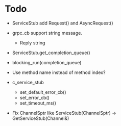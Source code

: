 # Todo

* ServiceStub add Request() and AsyncRequest()
* grpc_cb support string message.
	+ Reply string

* ServiceStub.get_completion_queue()
* blocking_run(completion_queue)

* Use method name instead of method index?

* c_service_stub
	+ set_default_error_cb()
	+ set_error_cb()
	+ set_timeout_ms()
	
* Fix ChannelSptr like ServiceStub(ChannelSptr) -> GetServiceStub(Channel&)
